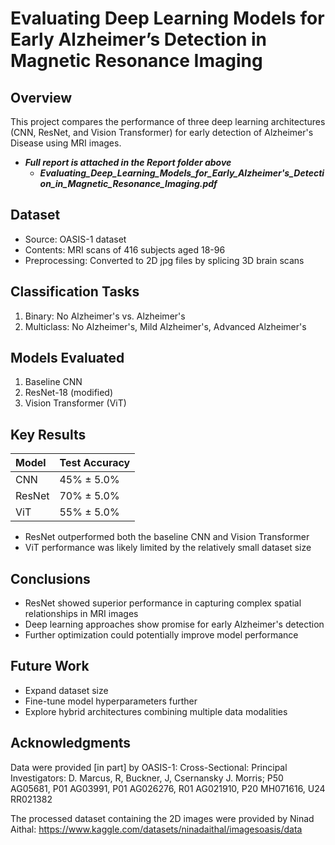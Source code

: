 # Evaluating Deep Learning Models for Early Alzheimer’s Detection in Magnetic Resonance Imaging

## Overview

This project compares the performance of three deep learning architectures (CNN, ResNet, and Vision Transformer) for early detection of Alzheimer's Disease using MRI images.
- ***Full report is attached in the Report folder above***
  - ***Evaluating_Deep_Learning_Models_for_Early_Alzheimer's_Detection_in_Magnetic_Resonance_Imaging.pdf***

## Dataset

- Source: OASIS-1 dataset
- Contents: MRI scans of 416 subjects aged 18-96
- Preprocessing: Converted to 2D jpg files by splicing 3D brain scans


## Classification Tasks

1. Binary: No Alzheimer's vs. Alzheimer's
2. Multiclass: No Alzheimer's, Mild Alzheimer's, Advanced Alzheimer's

## Models Evaluated

1. Baseline CNN
2. ResNet-18 (modified)
3. Vision Transformer (ViT)

## Key Results

| Model | Test Accuracy |
| :-- | :-- |
| CNN | 45% ± 5.0% |
| ResNet | 70% ± 5.0% |
| ViT | 55% ± 5.0% |

- ResNet outperformed both the baseline CNN and Vision Transformer
- ViT performance was likely limited by the relatively small dataset size


## Conclusions

- ResNet showed superior performance in capturing complex spatial relationships in MRI images
- Deep learning approaches show promise for early Alzheimer's detection
- Further optimization could potentially improve model performance


## Future Work

- Expand dataset size
- Fine-tune model hyperparameters further
- Explore hybrid architectures combining multiple data modalities


## Acknowledgments

Data were provided [in part] by OASIS-1: Cross-Sectional: Principal Investigators: D. Marcus, R, Buckner, J, Csernansky J. Morris; P50 AG05681, P01 AG03991, P01 AG026276, R01 AG021910, P20 MH071616, U24 RR021382

The processed dataset containing the 2D images were provided by Ninad Aithal: https://www.kaggle.com/datasets/ninadaithal/imagesoasis/data
